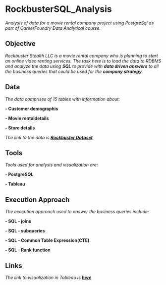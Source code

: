 # RockbusterSQL_Analysis
_Analysis of data for a movie rental company project using PostgreSql as part of CareerFoundry Data Analytical course._

## Objective
_Rockbuster Stealth LLC is a movie rental company who is planning to start an online video renting services. The task here is to load the data to RDBMS and analyze the data using **SQL** to provide with **data driven answers** to all the business queries that could be used for the **company strategy**._

## Data
_The data comprises of 15 tables with information about:_

**- Customer demographis**

**- Movie rentaldetails**

**- Store details**

_The link to the data is **[Rockbuster Dataset](http://www.postgresqltutorial.com/wp-content/uploads/2019/05/dvdrental.zip)**_

## Tools
_Tools used for analysis and visualization are:_

**- PostgreSQL**

**- Tableau**

## Execution Approach
_The execution approach used to answer the business queries include:_

**- SQL - joins**

**- SQL - subqueries**

**- SQL - Common Table Expression(CTE)**

**- SQL - Rank function**

## Links

_The link to visualization in Tableau is **[here](https://public.tableau.com/app/profile/vijayalakshmi.venugopal/viz/Rockbuster_Analysis_Storyboard/Rockbuster_Analysis)**_
